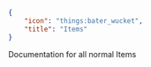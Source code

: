 ```json
{
    "icon": "things:bater_wucket",
    "title": "Items"
}
```

Documentation for all normal Items